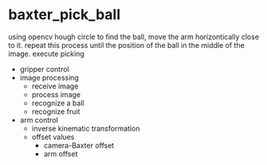 # baxter_pick_ball

using opencv hough circle to find the ball, move the arm horizontically close to it.
repeat this process until the position of the ball in the middle of the image.
execute picking

* gripper control 
* image processing
  * receive image
  * process image
  * recognize a ball 
  * recognize fruit
* arm control
  * inverse kinematic transformation
  * offset values
    * camera-Baxter offset
    * arm offset
